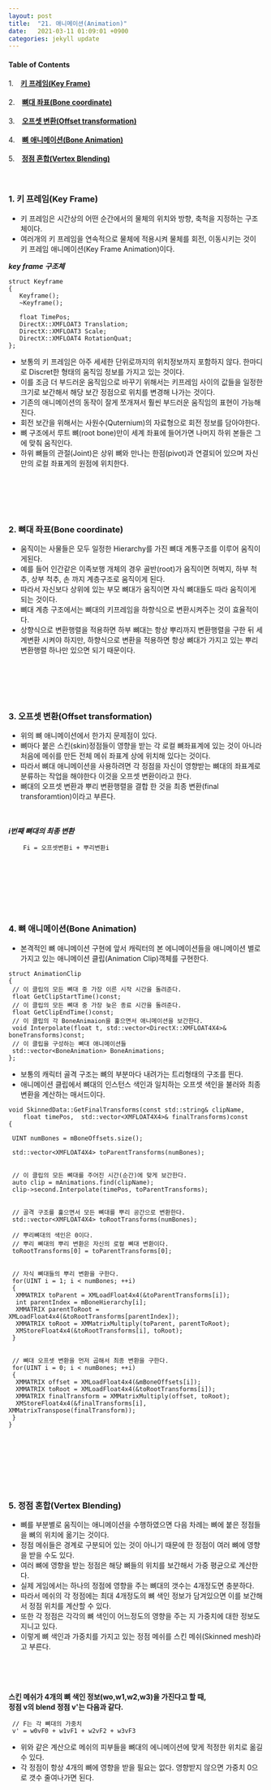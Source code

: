 ```yaml
---
layout: post
title:  "21. 애니메이션(Animation)"
date:   2021-03-11 01:09:01 +0900
categories: jekyll update
---
```

#### Table of Contents
1.　[**키 프레임(Key Frame)**](#1-키-프레임key-frame)<br><br />
2.　[**뼈대 좌표(Bone coordinate)**](#2-뼈대-좌표bone-coordinate)<br /><br />
3.　[**오프셋 변환(Offset transformation)**](#3-오프셋-변환offset-transformation)<br /><br />
4.　[**뼈 애니메이션(Bone Animation)**](#4-뼈-애니메이션bone-animation)<br /><br />
5.　[**정점 혼합(Vertex Blending)**](#5-정점-혼합vertex-blending)<br />
<br />
<br />
**<span style="color:red"></span>**

### **1. 키 프레임(Key Frame)**
- 키 프레임은 시간상의 어떤 순간에서의 물체의 위치와 방향, 축척을 지정하는 구조체이다.
- 여러개의 키 프레임을 연속적으로 물체에 적용시켜 물체를 회전, 이동시키는 것이 키 프레임 애니메이션(Key Frame Animation)이다.

***key frame 구조체***
```
struct Keyframe
{
   Keyframe();
   ~Keyframe();
   
   float TimePos;
   DirectX::XMFLOAT3 Translation;
   DirectX::XMFLOAT3 Scale;
   DirectX::XMFLOAT4 RotationQuat;
};
```
- 보통의 키 프레임은 아주 세세한 단위로까지의 위치정보까지 포함하지 않다. 한마디로 Discret한 형태의 움직임 정보를 가지고 있는 것이다.
- 이를 조금 더 부드러운 움직임으로 바꾸기 위해서는 키프레임 사이의 값들을 일정한 크기로 보간해서 해당 보간 정점으로 위치를 변경해 나가는 것이다.
- 기존의 애니메이션의 동작이 잘게 쪼개져서 훨씬 부드러운 움직임의 표현이 가능해진다.
- 회전 보간을 위해서는 사원수(Quternium)의 자료형으로 회전 정보를 담아야한다.
- 뼈 구조에서 루트 뼈(root bone)만이 세계 좌표에 들어가면 나머지 하위 본들은 그에 맞춰 움직인다.
- 하위 뼈들의 관절(Joint)은 상위 뼈와 만나는 한점(pivot)과 연결되어 있으며 자신만의 로컬 좌표계의 원점에 위치한다.
<br><br><br><br><br><br>


### **2. 뼈대 좌표(Bone coordinate)**
- 움직이는 사물들은 모두 일정한 Hierarchy를 가진 뼈대 계통구조를 이루어 움직이게된다.
- 예를 들어 인간같은 이족보행 개체의 경우 골반(root)가 움직이면 허벅지, 하부 척추, 상부 척추, 손 까지 계층구조로 움직이게 된다.
- 따라서 자신보다 상위에 있는 부모 뼈대가 움직이면 자식 뼈대들도 따라 움직이게 되는 것이다.
- 뼈대 계층 구조에서는 뼈대의 키프레임을 하향식으로 변환시켜주는 것이 효율적이다.
- 상향식으로 변환행렬을 적용하면 하부 뼈대는 항상 뿌리까지 변환행렬을 구한 뒤 세계변환 시켜야 하지만, 하향식으로 변환을 적용하면 항상 뼈대가 가지고 있는 뿌리변환행렬 하나만 있으면 되기 때문이다.
<br><br><br><br><br><br>

### **3. 오프셋 변환(Offset transformation)**
- 위의 뼈 애니메이션에서 한가지 문제점이 있다.
- 뼈마다 붙은 스킨(skin)정점들이 영향을 받는 각 로컬 뼈좌표계에 있는 것이 아니라 처음에 메쉬를 만든 전체 메쉬 좌표계 상에 위치해 있다는 것이다.
- 따라서 뼈대 애니메이션을 사용하려면 각 정점을 자신이 영향받는 뼈대의 좌표계로 분류하는 작업을 해야한다 이것을 오프셋 변환이라고 한다.
- 뼈대의 오프셋 변환과 뿌리 변환행렬을 결합 한 것을 최종 변환(final transforamtion)이라고 부른다.
<br><br><br>

***i번째 뼈대의 최종 변환***
```
    Fi = 오프셋변환i + 뿌리변환i
```
<br><br><br><br><br><br>

### **4. 뼈 애니메이션(Bone Animation)**
- 본격적인 뼈 애니메이션 구현에 앞서 캐릭터의 본 에니메이션들을 애니메이션 별로 가지고 있는 애니메이션 클립(Animation Clip)객체를 구현한다.

```
struct AnimationClip
{
 // 이 클립의 모든 뼈대 중 가장 이른 시작 시간을 돌려준다.
 float GetClipStartTime()const;
 // 이 클립의 모든 뼈대 중 가장 늦은 종료 시간을 돌려준다.
 float GetClipEndTime()const;
 // 이 클립의 각 BoneAnimaion을 훑으면서 애니메이션을 보간한다.
 void Interpolate(float t, std::vector<DirectX::XMFLOAT4X4>& boneTransforms)const;
 // 이 클립을 구성하는 뼈대 애니메이션들
 std::vector<BoneAnimation> BoneAnimations; 	
};
```

- 보통의 캐릭터 골격 구조는 뼈의 부분마다 내려가는 트리형태의 구조를 띈다.
- 애니메이션 클립에서 뼈대의 인스턴스 색인과 일치하는 오프셋 색인을 불러와 최종 변환을 계산하는 매서드이다.

```
void SkinnedData::GetFinalTransforms(const std::string& clipName,
    float timePos,  std::vector<XMFLOAT4X4>& finalTransforms)const
{

 UINT numBones = mBoneOffsets.size();
 
 std::vector<XMFLOAT4X4> toParentTransforms(numBones);


 // 이 클립의 모든 뼈대를 주어진 시간(순간)에 맞게 보간한다.
 auto clip = mAnimations.find(clipName);
 clip->second.Interpolate(timePos, toParentTransforms);
 

 // 골격 구조를 훑으면서 모든 뼈대를 뿌리 공간으로 변환한다.
 std::vector<XMFLOAT4X4> toRootTransforms(numBones);

 // 뿌리뼈대의 색인은 0이다.
 // 뿌리 뼈대의 뿌리 변환은 자신의 로컬 뼈대 변환이다.
 toRootTransforms[0] = toParentTransforms[0];


 // 자식 뼈대들의 뿌리 변환을 구한다.
 for(UINT i = 1; i < numBones; ++i)
 {
  XMMATRIX toParent = XMLoadFloat4x4(&toParentTransforms[i]);
  int parentIndex = mBoneHierarchy[i];
  XMMATRIX parentToRoot = XMLoadFloat4x4(&toRootTransforms[parentIndex]);
  XMMATRIX toRoot = XMMatrixMultiply(toParent, parentToRoot);
  XMStoreFloat4x4(&toRootTransforms[i], toRoot);
 }


 // 뼈대 오프셋 변환을 먼저 곱해서 최종 변환을 구한다.
 for(UINT i = 0; i < numBones; ++i)
 {
  XMMATRIX offset = XMLoadFloat4x4(&mBoneOffsets[i]);
  XMMATRIX toRoot = XMLoadFloat4x4(&toRootTransforms[i]);
  XMMATRIX finalTransform = XMMatrixMultiply(offset, toRoot);
  XMStoreFloat4x4(&finalTransforms[i], XMMatrixTranspose(finalTransform));
 }
}
```


<br><br><br><br><br><br>


### **5. 정점 혼합(Vertex Blending)**
- 뼈를 부분별로 움직이는 애니메이션을 수행하였으면 다음 차례는 뼈에 붙은 정점들을 뼈의 위치에 옮기는 것이다.
- 정점 메쉬들은 경계로 구분되어 있는 것이 아니기 때문에 한 정점이 여러 뼈에 영향을 받을 수도 있다.
- 여러 뼈에 영향을 받는 정점은 해당 뼈들의 위치를 보간해서 가중 평균으로 계산한다.
- 실제 게임에서는 하나의 정점에 영향을 주는 뼈대의 갯수는 4개정도면 충분하다.
- 따라서 메쉬의 각 정점에는 최대 4개정도의 뼈 색인 정보가 담겨있으면 이를 보간해서 정점 위치를 계산할 수 있다.
- 또한 각 정점은 각각의 뼈 색인이 어느정도의 영향을 주는 지 가중치에 대한 정보도 지니고 있다.
- 이렇게 뼈 색인과 가중치를 가지고 있는 정점 메쉬를 스킨 메쉬(Skinned mesh)라고 부른다.
 
 <br><br><br>

**스킨 메쉬가 4개의 뼈 색인 정보(wo,w1,w2,w3)을 가진다고 할 때,<br> 정점 v의 blend 정점 v'는 다음과 같다.**
```
 // F는 각 뼈대의 가중치
 v' = w0vF0 + w1vF1 + w2vF2 + w3vF3 
```
- 위와 같은 계산으로 메쉬의 피부들을 뼈대의 에니메이션에 맞게 적정한 위치로 옮길 수 있다.
- 각 정점이 항상 4개의 뼈에 영향을 받을 필요는 없다. 영향받지 않으면 가중치 0으로 갯수 줄여나가면 된다.
<br><br><br><br><br><br>

